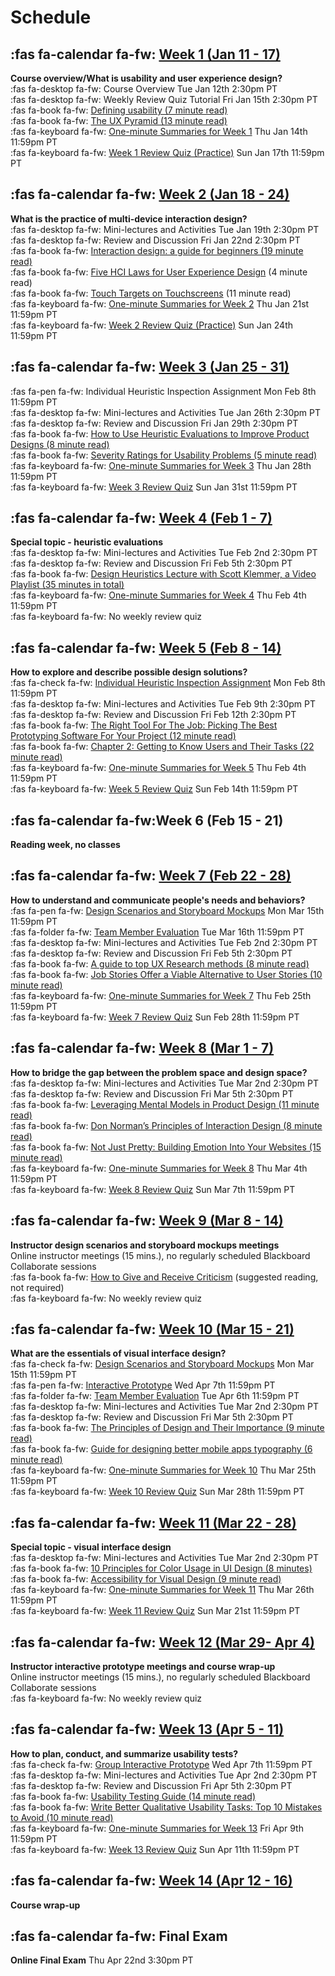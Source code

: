 # Schedule

## :fas fa-calendar fa-fw: [Week 1 (Jan 11 - 17)](https://canvas.sfu.ca/courses/59869/modules/items/1858684)
**Course overview/What is usability and user experience design?**  
:fas fa-desktop fa-fw: Course Overview <span class='badge'> Tue Jan 12th 2:30pm PT</span>  
:fas fa-desktop fa-fw: Weekly Review Quiz Tutorial <span class='badge'> Fri Jan 15th 2:30pm PT</span>  
:fas fa-book fa-fw: [Defining usability (7 minute read)](https://blog.prototypr.io/defining-usability-e7bf42e8abd0)  
:fas fa-book fa-fw: [The UX Pyramid (13 minute read)](https://uxdesign.cc/the-ux-pyramid-1e74ea61d95)  
:fas fa-keyboard fa-fw: [One-minute Summaries for Week 1](https://canvas.sfu.ca/courses/61465/assignments) <span class='badge'> Thu Jan 14th 11:59pm PT</span>  
:fas fa-keyboard fa-fw: [Week 1 Review Quiz (Practice)](https://canvas.sfu.ca/courses/61465/assignments/610789) <span class='badge'> Sun Jan 17th 11:59pm PT</span>  

## :fas fa-calendar fa-fw: [Week 2 (Jan 18 - 24)](https://canvas.sfu.ca/courses/59869/modules/items/1858685)
**What is the practice of multi-device interaction design?**  
:fas fa-desktop fa-fw: Mini-lectures and Activities <span class='badge'> Tue Jan 19th 2:30pm PT</span>  
:fas fa-desktop fa-fw: Review and Discussion <span class='badge'> Fri Jan 22nd 2:30pm PT</span>  
:fas fa-book fa-fw: [Interaction design: a guide for beginners (19 minute read)](https://uxplanet.org/interaction-design-a-guide-for-beginners-32ff2364b53f)  
:fas fa-book fa-fw: [Five HCI Laws for User Experience Design](https://measuringu.com/hci-laws/) (4 minute read)  
:fas fa-book fa-fw: [Touch Targets on Touchscreens](https://www.nngroup.com/articles/touch-target-size/) (11 minute read)  
:fas fa-keyboard fa-fw: [One-minute Summaries for Week 2](https://canvas.sfu.ca/courses/59869/assignments) <span class='badge'> Thu Jan 21st 11:59pm PT</span>  
:fas fa-keyboard fa-fw: [Week 2 Review Quiz (Practice)](https://canvas.sfu.ca/courses/59869/assignments/583041) <span class='badge'> Sun Jan 24th 11:59pm PT</span>  

## :fas fa-calendar fa-fw: [Week 3 (Jan 25 - 31)](https://canvas.sfu.ca/courses/59869/modules/items/1858686)
:fas fa-pen fa-fw: Individual Heuristic Inspection Assignment <span class='badge'> Mon Feb 8th 11:59pm PT</span>  
:fas fa-desktop fa-fw: Mini-lectures and Activities <span class='badge'> Tue Jan 26th 2:30pm PT</span>  
:fas fa-desktop fa-fw: Review and Discussion <span class='badge'> Fri Jan 29th 2:30pm PT</span>  
:fas fa-book fa-fw: [How to Use Heuristic Evaluations to Improve Product Designs (8 minute read)](https://xd.adobe.com/ideas/process/user-testing/how-to-heuristic-evaluation-analysis-ux-design/)  
:fas fa-book fa-fw: [Severity Ratings for Usability Problems (5 minute read)](https://www.nngroup.com/articles/how-to-rate-the-severity-of-usability-problems/)   
:fas fa-keyboard fa-fw: [One-minute Summaries for Week 3](https://canvas.sfu.ca/courses/59869/assignments) <span class='badge'> Thu Jan 28th 11:59pm PT</span>  
:fas fa-keyboard fa-fw: [Week 3 Review Quiz](https://canvas.sfu.ca/courses/59869/assignments/583042) <span class='badge'> Sun Jan 31st 11:59pm PT</span>  

## :fas fa-calendar fa-fw: [Week 4 (Feb 1 - 7)](https://canvas.sfu.ca/courses/59869/modules/items/1858687)
**Special topic - heuristic evaluations**  
:fas fa-desktop fa-fw: Mini-lectures and Activities <span class='badge'> Tue Feb 2nd 2:30pm PT</span>  
:fas fa-desktop fa-fw: Review and Discussion <span class='badge'> Fri Feb 5th 2:30pm PT</span>  
:fas fa-book fa-fw: [Design Heuristics Lecture with Scott Klemmer, a Video Playlist (35 minutes in total)](https://www.youtube.com/playlist?list=PLVtu1bDQijari7LfHOoSTdcpbWIkwZWIA)  
:fas fa-keyboard fa-fw: [One-minute Summaries for Week 4](https://canvas.sfu.ca/courses/59869/assignments) <span class='badge'> Thu Feb 4th 11:59pm PT</span>  
:fas fa-keyboard fa-fw: No weekly review quiz  

## :fas fa-calendar fa-fw: [Week 5 (Feb 8 - 14)](https://canvas.sfu.ca/courses/59869/modules/items/1858688)
**How to explore and describe possible design solutions?**    
:fas fa-check fa-fw: [Individual Heuristic Inspection Assignment](https://canvas.sfu.ca/courses/59869/assignments/583039) <span class='badge'> Mon Feb 8th 11:59pm PT</span>    
:fas fa-desktop fa-fw: Mini-lectures and Activities <span class='badge'> Tue Feb 9th 2:30pm PT</span>  
:fas fa-desktop fa-fw: Review and Discussion <span class='badge'> Fri Feb 12th 2:30pm PT</span>  
:fas fa-book fa-fw: [The Right Tool For The Job: Picking The Best Prototyping Software For Your Project (12 minute read)](https://uxdesign.cc/the-right-tool-for-the-job-picking-the-best-prototyping-software-for-your-project-6ddd5145d860)  
:fas fa-book fa-fw: [Chapter 2: Getting to Know Users and Their Tasks (22 minute read)](https://courses.cs.washington.edu/courses/cse440/08au/readings_files/lewis-reiman/chap-2.v-1.html)  
:fas fa-keyboard fa-fw: [One-minute Summaries for Week 5](https://canvas.sfu.ca/courses/59869/assignments) <span class='badge'> Thu Feb 4th 11:59pm PT</span>    
:fas fa-keyboard fa-fw: [Week 5 Review Quiz](https://canvas.sfu.ca/courses/59869/assignments/583048) <span class='badge'> Sun Feb 14th 11:59pm PT</span>  

## :fas fa-calendar fa-fw:Week 6 (Feb 15 - 21)
**Reading week, no classes**  

## :fas fa-calendar fa-fw: [Week 7 (Feb 22 - 28)](https://canvas.sfu.ca/courses/59869/modules/items/1858689)
**How to understand and communicate people's needs and behaviors?**  
:fas fa-pen fa-fw: [Design Scenarios and Storyboard Mockups](https://canvas.sfu.ca/courses/59869/assignments/583038) <span class='badge'> Mon Mar 15th 11:59pm PT</span>  
:fas fa-folder fa-fw: [Team Member Evaluation](https://www.surveymonkey.ca/r/WFTBBDX) <span class='badge'> Tue Mar 16th 11:59pm PT</span>  
:fas fa-desktop fa-fw: Mini-lectures and Activities <span class='badge'> Tue Feb 2nd 2:30pm PT</span>  
:fas fa-desktop fa-fw: Review and Discussion <span class='badge'> Fri Feb 5th 2:30pm PT</span>  
:fas fa-book fa-fw: [A guide to top UX Research methods (8 minute read)](https://uxdesign.cc/a-guide-to-top-ux-research-methods-1adef6d46efe)  
:fas fa-book fa-fw: [Job Stories Offer a Viable Alternative to User Stories (10 minute read)](https://www.mountaingoatsoftware.com/blog/job-stories-offer-a-viable-alternative-to-user-stories)  
:fas fa-keyboard fa-fw: [One-minute Summaries for Week 7](https://canvas.sfu.ca/courses/59869/assignments) <span class='badge'> Thu Feb 25th 11:59pm PT</span>  
:fas fa-keyboard fa-fw: [Week 7 Review Quiz](https://canvas.sfu.ca/courses/59869/assignments/583049) <span class='badge'> Sun Feb 28th 11:59pm PT </span>

## :fas fa-calendar fa-fw: [Week 8 (Mar 1 - 7)](https://canvas.sfu.ca/courses/59869/modules/items/1858690)
**How to bridge the gap between the problem space and design space?**  
:fas fa-desktop fa-fw: Mini-lectures and Activities <span class='badge'> Tue Mar 2nd 2:30pm PT</span>  
:fas fa-desktop fa-fw: Review and Discussion <span class='badge'> Fri Mar 5th 2:30pm PT</span>  
:fas fa-book fa-fw: [Leveraging Mental Models in Product Design (11 minute read)](https://medium.com/swlh/leveraging-mental-models-in-ux-design-21ba8fbce22d)  
:fas fa-book fa-fw: [Don Norman’s Principles of Interaction Design (8 minute read)](https://medium.com/@sachinrekhi/don-normans-principles-of-interaction-design-51025a2c0f33)  
:fas fa-book fa-fw: [Not Just Pretty: Building Emotion Into Your Websites (15 minute read)](https://www.smashingmagazine.com/2012/04/building-emotion-into-your-websites/)  
:fas fa-keyboard fa-fw: [One-minute Summaries for Week 8](https://canvas.sfu.ca/courses/59869/assignments) <span class='badge'>Thu Mar 4th 11:59pm PT</span>  
:fas fa-keyboard fa-fw: [Week 8 Review Quiz](https://canvas.sfu.ca/courses/59869/assignments/583050) <span class='badge'>Sun Mar 7th 11:59pm PT</span>


## :fas fa-calendar fa-fw: [Week 9 (Mar 8 - 14)](https://canvas.sfu.ca/courses/59869/modules/items/1858691)
**Instructor design scenarios and storyboard mockups meetings**  
Online instructor meetings (15 mins.), no regularly scheduled Blackboard Collaborate sessions  
:fas fa-book fa-fw: [How to Give and Receive Criticism](http://scottberkun.com/essays/35-how-to-give-and-receive-criticism/) (suggested reading, not required)  
:fas fa-keyboard fa-fw: No weekly review quiz  

## :fas fa-calendar fa-fw: [Week 10 (Mar 15 - 21)](https://canvas.sfu.ca/courses/59869/modules/items/1858692)
**What are the essentials of visual interface design?**  
:fas fa-check fa-fw: [Design Scenarios and Storyboard Mockups](https://canvas.sfu.ca/courses/59869/assignments/583038) <span class='badge'> Mon Mar 15th 11:59pm PT</span>  
:fas fa-pen fa-fw: [Interactive Prototype](https://canvas.sfu.ca/courses/59869/assignments/583040) <span class='badge'> Wed Apr 7th 11:59pm PT</span>  
:fas fa-folder fa-fw: [Team Member Evaluation](https://www.surveymonkey.ca/r/R3P2WNP) <span class='badge'> Tue Apr 6th 11:59pm PT</span>  
:fas fa-desktop fa-fw: Mini-lectures and Activities <span class='badge'> Tue Mar 2nd 2:30pm PT</span>  
:fas fa-desktop fa-fw: Review and Discussion <span class='badge'> Fri Mar 5th 2:30pm PT</span>  
:fas fa-book fa-fw: [The Principles of Design and Their Importance (9 minute read)](https://www.toptal.com/designers/ui/principles-of-design)  
:fas fa-book fa-fw: [Guide for designing better mobile apps typography (6 minute read)](https://uxdesign.cc/guide-for-designing-better-mobile-apps-typography-5796495ef86f)  
:fas fa-keyboard fa-fw: [One-minute Summaries for Week 10](https://canvas.sfu.ca/courses/59869/assignments) <span class='badge'> Thu Mar 25th 11:59pm PT</span>  
:fas fa-keyboard fa-fw: [Week 10 Review Quiz](https://canvas.sfu.ca/courses/59869/assignments/583043) <span class='badge'> Sun Mar 28th 11:59pm PT</span>

## :fas fa-calendar fa-fw: [Week 11 (Mar 22 - 28)](https://canvas.sfu.ca/courses/59869/modules/items/1858693)
**Special topic - visual interface design**  
:fas fa-desktop fa-fw: Mini-lectures and Activities <span class='badge'> Tue Mar 2nd 2:30pm PT</span>  
:fas fa-book fa-fw: [10 Principles for Color Usage in UI Design (8 minutes)](https://uxdesign.cc/10-principles-for-color-usage-in-ui-design-65174b213004)  
:fas fa-book fa-fw: [Accessibility for Visual Design (9 minute read)](https://www.uxbooth.com/articles/accessibility-visual-design)  
:fas fa-keyboard fa-fw: [One-minute Summaries for Week 11](https://canvas.sfu.ca/courses/59869/assignments) <span class='badge'> Thu Mar 26th 11:59pm PT</span>  
:fas fa-keyboard fa-fw: [Week 11 Review Quiz](https://canvas.sfu.ca/courses/59869/assignments/583043) <span class='badge'>Sun Mar 21st 11:59pm PT</span>


## :fas fa-calendar fa-fw: [Week 12 (Mar 29- Apr 4)](https://canvas.sfu.ca/courses/59869/modules/items/1858694)
**Instructor interactive prototype meetings and course wrap-up**  
Online instructor meetings (15 mins.), no regularly scheduled Blackboard Collaborate sessions  
:fas fa-keyboard fa-fw: No weekly review quiz  

## :fas fa-calendar fa-fw: [Week 13 (Apr 5 - 11)](https://canvas.sfu.ca/courses/59869/modules/items/1858695)
**How to plan, conduct, and summarize usability tests?**  
:fas fa-check fa-fw: [Group Interactive Prototype](https://canvas.sfu.ca/courses/59869/assignments/583040) <span class='badge'>  Wed Apr 7th 11:59pm PT </span>  
:fas fa-desktop fa-fw: Mini-lectures and Activities <span class='badge'> Tue Apr 2nd 2:30pm PT</span>  
:fas fa-desktop fa-fw: Review and Discussion <span class='badge'> Fri Apr 5th 2:30pm PT</span>  
:fas fa-book fa-fw: [Usability Testing Guide (14 minute read)](https://boxesandarrows.com/usability-testing-guide/)  
:fas fa-book fa-fw: [Write Better Qualitative Usability Tasks: Top 10 Mistakes to Avoid (10 minute read)](https://www.nngroup.com/articles/better-usability-tasks/)  
:fas fa-keyboard fa-fw: [One-minute Summaries for Week 13](https://canvas.sfu.ca/courses/59869/assignments) <span class='badge'>Fri Apr 9th 11:59pm PT</span>  
:fas fa-keyboard fa-fw: [Week 13 Review Quiz](https://canvas.sfu.ca/courses/59869/assignments/583045) <span class='badge'>Sun Apr 11th 11:59pm PT</span>  

## :fas fa-calendar fa-fw: [Week 14 (Apr 12 - 16)](https://canvas.sfu.ca/courses/59869/modules/items/1858696)
**Course wrap-up**  

## :fas fa-calendar fa-fw: Final Exam
**Online Final Exam** <span class='badge'> Thu Apr 22nd 3:30pm PT</span>  
